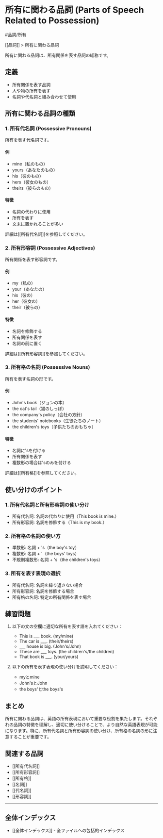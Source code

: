 ﻿# 所有に関わる品詞 (Parts of Speech Related to Possession)

#品詞/所有

[[品詞]] > 所有に関わる品詞

所有に関わる品詞は、所有関係を表す品詞の総称です。

## 定義
- 所有関係を表す品詞
- 人や物の所有を表す
- 名詞や代名詞と組み合わせて使用

## 所有に関わる品詞の種類

### 1. 所有代名詞 (Possessive Pronouns)
所有を表す代名詞です。

#### 例
- mine（私のもの）
- yours（あなたのもの）
- his（彼のもの）
- hers（彼女のもの）
- theirs（彼らのもの）

#### 特徴
- 名詞の代わりに使用
- 所有を表す
- 文末に置かれることが多い

詳細は[[所有代名詞]]を参照してください。

### 2. 所有形容詞 (Possessive Adjectives)
所有関係を表す形容詞です。

#### 例
- my（私の）
- your（あなたの）
- his（彼の）
- her（彼女の）
- their（彼らの）

#### 特徴
- 名詞を修飾する
- 所有関係を表す
- 名詞の前に置く

詳細は[[所有形容詞]]を参照してください。

### 3. 所有格の名詞 (Possessive Nouns)
所有を表す名詞の形です。

#### 例
- John's book（ジョンの本）
- the cat's tail（猫のしっぽ）
- the company's policy（会社の方針）
- the students' notebooks（生徒たちのノート）
- the children's toys（子供たちのおもちゃ）

#### 特徴
- 名詞に'sを付ける
- 所有関係を表す
- 複数形の場合は'sのみを付ける

詳細は[[所有格]]を参照してください。

## 使い分けのポイント

### 1. 所有代名詞と所有形容詞の使い分け
- 所有代名詞: 名詞の代わりに使用（This book is mine.）
- 所有形容詞: 名詞を修飾する（This is my book.）

### 2. 所有格の名詞の使い方
- 単数形: 名詞 + 's（the boy's toy）
- 複数形: 名詞 + '（the boys' toys）
- 不規則複数形: 名詞 + 's（the children's toys）

### 3. 所有を表す表現の選択
- 所有代名詞: 名詞を繰り返さない場合
- 所有形容詞: 名詞を修飾する場合
- 所有格の名詞: 特定の所有関係を表す場合

## 練習問題
1. 以下の文の空欄に適切な所有を表す語を入れてください：
   - This is ___ book. (my/mine)
   - The car is ___. (their/theirs)
   - ___ house is big. (John's/John)
   - These are ___ toys. (the children's/the children)
   - That book is ___. (your/yours)

2. 以下の所有を表す表現の使い分けを説明してください：
   - myとmine
   - John'sとJohn
   - the boys'とthe boys's

## まとめ
所有に関わる品詞は、英語の所有表現において重要な役割を果たします。それぞれの品詞の特徴を理解し、適切に使い分けることで、より自然な英語表現が可能になります。特に、所有代名詞と所有形容詞の使い分け、所有格の名詞の形に注意することが重要です。

## 関連する品詞
- [[所有代名詞]]
- [[所有形容詞]]
- [[所有格]]
- [[名詞]]
- [[代名詞]]
- [[形容詞]]

---

## 全体インデックス
- [[全体インデックス]] - 全ファイルへの包括的インデックス 